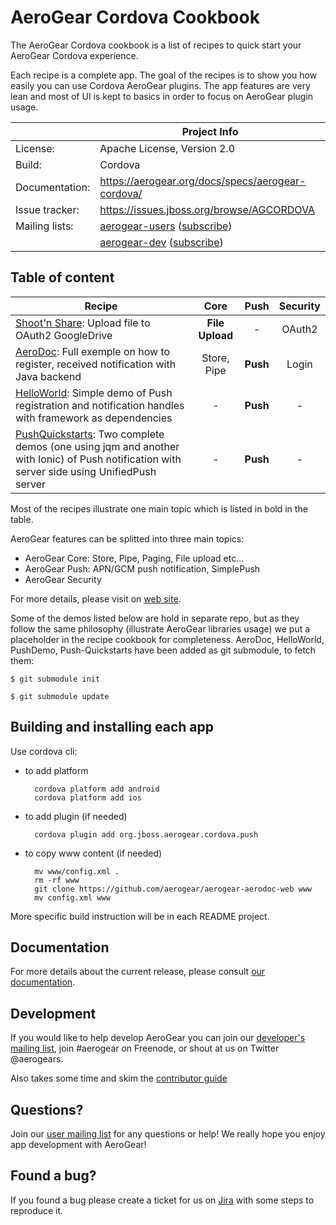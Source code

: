 AeroGear Cordova Cookbook
=========================

The AeroGear Cordova cookbook is a list of recipes to quick start your AeroGear Cordova experience.

Each recipe is a complete app. The goal of the recipes is to show you how easily you can use Cordova AeroGear plugins. The app features are very lean and most of UI is kept to basics in order to focus on AeroGear plugin usage.

|                 | Project Info  |
| --------------- | ------------- |
| License:        | Apache License, Version 2.0  |
| Build:          | Cordova  |
| Documentation:  | https://aerogear.org/docs/specs/aerogear-cordova/  |
| Issue tracker:  | https://issues.jboss.org/browse/AGCORDOVA  |
| Mailing lists:  | [aerogear-users](http://aerogear-users.1116366.n5.nabble.com/) ([subscribe](https://lists.jboss.org/mailman/listinfo/aerogear-users))  |
|                 | [aerogear-dev](http://aerogear-dev.1069024.n5.nabble.com/) ([subscribe](https://lists.jboss.org/mailman/listinfo/aerogear-dev))  |

## Table of content

| Recipe 	| Core 	| Push 	| Security 	|
| ------------- |:-------------:| :-----:|:-----:|
| [Shoot'n Share](Shoot/README.md): Upload file to OAuth2 GoogleDrive | **File Upload** | - | OAuth2 |
| [AeroDoc](./aerodoc-cordova): Full exemple on how to register, received notification with Java backend | Store, Pipe | **Push** | Login |
| [HelloWorld](https://github.com/aerogear/aerogear-push-helloworld/tree/master/cordova): Simple demo of Push registration and notification handles with framework as dependencies | - | **Push** | - |
| [PushQuickstarts](https://github.com/aerogear/aerogear-push-quickstarts/tree/master/client/contacts-mobile-cordova): Two complete demos (one using jqm and another with Ionic) of Push notification with server side using UnifiedPush server | - | **Push** | - |

Most of the recipes illustrate one main topic which is listed in bold in the table.

AeroGear features can be splitted into three main topics:

* AeroGear Core: Store, Pipe, Paging, File upload etc...
* AeroGear Push: APN/GCM push notification, SimplePush
* AeroGear Security

For more details, please visit on [web site](http://aerogear.org/).

Some of the demos listed below are hold in separate repo, but as they follow the same philosophy (illustrate AeroGear libraries usage) we put a placeholder in the recipe cookbook for completeness. AeroDoc, HelloWorld, PushDemo, Push-Quickstarts have been added as git submodule, to fetch them:

    $ git submodule init

    $ git submodule update

## Building and installing each app

Use cordova cli:

- to add platform

		cordova platform add android
		cordova platform add ios

- to add plugin (if needed)

		cordova plugin add org.jboss.aerogear.cordova.push

- to copy www content (if needed)

		mv www/config.xml .
		rm -rf www
		git clone https://github.com/aerogear/aerogear-aerodoc-web www
		mv config.xml www


More specific build instruction will be in each README project.

## Documentation

For more details about the current release, please consult [our documentation](https://aerogear.org/docs/specs/aerogear-cordova/).

## Development

If you would like to help develop AeroGear you can join our [developer's mailing list](https://lists.jboss.org/mailman/listinfo/aerogear-dev), join #aerogear on Freenode, or shout at us on Twitter @aerogears.

Also takes some time and skim the [contributor guide](http://aerogear.org/docs/guides/Contributing/)

## Questions?

Join our [user mailing list](https://lists.jboss.org/mailman/listinfo/aerogear-users) for any questions or help! We really hope you enjoy app development with AeroGear!

## Found a bug?

If you found a bug please create a ticket for us on [Jira](https://issues.jboss.org/browse/AGCORDOVA) with some steps to reproduce it.

